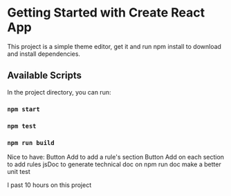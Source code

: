 # Getting Started with Create React App

This project is a simple theme editor, get it and run npm install to download and install dependencies.

## Available Scripts

In the project directory, you can run:

### `npm start`

### `npm test`

### `npm run build`

Nice to have: 
Button Add to add a rule's section
Button Add on each section to add rules
jsDoc to generate technical doc on npm run doc
make a better unit test

I past 10 hours on this project